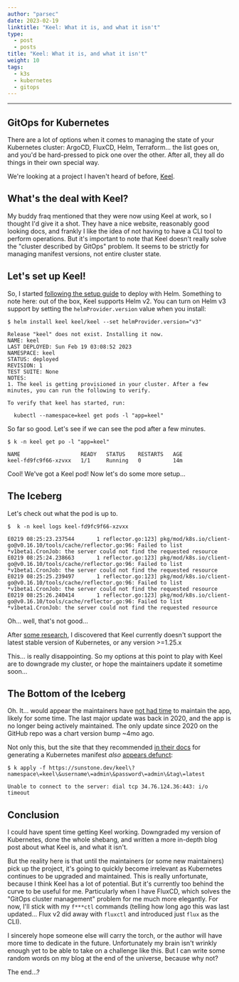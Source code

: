 ```yaml
---
author: "parsec"
date: 2023-02-19
linktitle: "Keel: What it is, and what it isn't"
type:
  - post
  - posts
title: "Keel: What it is, and what it isn't"
weight: 10
tags:
  - k3s
  - kubernetes
  - gitops
---
```


---

## GitOps for Kubernetes

There are a lot of options when it comes to managing the state of your Kubernetes cluster: ArgoCD, FluxCD, Helm, Terraform... the list goes on, and you'd be hard-pressed to pick one over the other. After all, they all do things in their own special way.

We're looking at a project I haven't heard of before, [Keel](https://keel.sh/).

## What's the deal with Keel?

My buddy fraq mentioned that they were now using Keel at work, so I thought I'd give it a shot. They have a nice website, reasonably good looking docs, and frankly I like the idea of not having to have a CLI tool to perform operations. But it's important to note that Keel doesn't really solve the "cluster described by GitOps" problem. It seems to be strictly for managing manifest versions, not entire cluster state.

## Let's set up Keel!

So, I started [following the setup guide](https://keel.sh/docs/#deploying-with-helm) to deploy with Helm. Something to note here: out of the box, Keel supports Helm v2. You can turn on Helm v3 support by setting the `helmProvider.version` value when you install:

```shell
$ helm install keel keel/keel --set helmProvider.version="v3"

Release "keel" does not exist. Installing it now.
NAME: keel
LAST DEPLOYED: Sun Feb 19 03:08:52 2023
NAMESPACE: keel
STATUS: deployed
REVISION: 1
TEST SUITE: None
NOTES:
1. The keel is getting provisioned in your cluster. After a few minutes, you can run the following to verify.

To verify that keel has started, run:

  kubectl --namespace=keel get pods -l "app=keel"
```

So far so good. Let's see if we can see the pod after a few minutes.

```shell
$ k -n keel get po -l "app=keel"

NAME                   READY   STATUS    RESTARTS   AGE
keel-fd9fc9f66-xzvxx   1/1     Running   0          14m
```

Cool! We've got a Keel pod! Now let's do some more setup...

## The Iceberg

Let's check out what the pod is up to.

```shell
$  k -n keel logs keel-fd9fc9f66-xzvxx

E0219 08:25:23.237544       1 reflector.go:123] pkg/mod/k8s.io/client-go@v0.16.10/tools/cache/reflector.go:96: Failed to list *v1beta1.CronJob: the server could not find the requested resource
E0219 08:25:24.238663       1 reflector.go:123] pkg/mod/k8s.io/client-go@v0.16.10/tools/cache/reflector.go:96: Failed to list *v1beta1.CronJob: the server could not find the requested resource
E0219 08:25:25.239497       1 reflector.go:123] pkg/mod/k8s.io/client-go@v0.16.10/tools/cache/reflector.go:96: Failed to list *v1beta1.CronJob: the server could not find the requested resource
E0219 08:25:26.240414       1 reflector.go:123] pkg/mod/k8s.io/client-go@v0.16.10/tools/cache/reflector.go:96: Failed to list *v1beta1.CronJob: the server could not find the requested resource
```

Oh... well, that's not good...

After [some research](https://github.com/keel-hq/keel/issues/698), I discovered that Keel currently doesn't support the latest stable version of Kubernetes, or any version >=1.25.x

This... is really disappointing. So my options at this point to play with Keel are to downgrade my cluster, or hope the maintainers update it sometime soon...

## The Bottom of the Iceberg

Oh. It... would appear the maintainers have [not had time](https://github.com/keel-hq/keel/issues/677) to maintain the app, likely for some time. The last major update was back in 2020, and the app is no longer being actively maintained. The only update since 2020 on the GitHub repo was a chart version bump ~4mo ago.

Not only this, but the site that they recommended [in their docs](https://keel.sh/docs/#deploying-with-kubectl) for generating a Kubernetes manifest *also* [appears defunct](https://github.com/keel-hq/keel/issues/684):

```shell
$ k apply -f https://sunstone.dev/keel\?namespace\=keel\&username\=admin\&password\=admin\&tag\=latest

Unable to connect to the server: dial tcp 34.76.124.36:443: i/o timeout
```

## Conclusion

I could have spent time getting Keel working. Downgraded my version of Kubernetes, done the whole shebang, and written a more in-depth blog post about what Keel is, and what it isn't.

But the reality here is that until the maintainers (or some new maintainers) pick up the project, it's going to quickly become irrelevant as Kubernetes continues to be upgraded and maintained. This is really unfortunate, because I think Keel has a lot of potential. But it's currently too behind the curve to be useful for me. Particularly when I have FluxCD, which solves the "GitOps cluster management" problem for me much more elegantly. For now, I'll stick with my `f***ctl` commands (telling how long ago this was last updated... Flux v2 did away with `fluxctl` and introduced just `flux` as the CLI).

I sincerely hope someone else will carry the torch, or the author will have more time to dedicate in the future. Unfortunately my brain isn't wrinkly enough yet to be able to take on a challenge like this. But I can write some random words on my blog at the end of the universe, because why not?

The end…?
